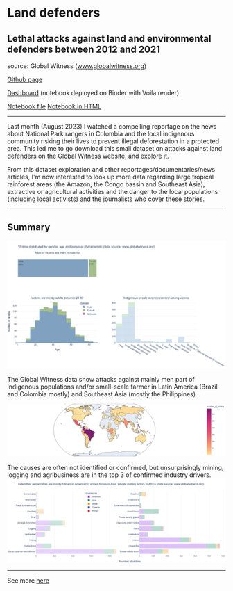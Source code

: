 # Land defenders
## Lethal attacks against land and environmental defenders between 2012 and 2021
source: Global Witness (www.globalwitness.org)

[Github page](https://Elle-est-au-nord.github.io/explore-datasets/)

[Dashboard](https://notebooks.gesis.org/binder/jupyter/user/elle-est-au-nor-xplore-datasets-trepall0/voila/render/land_defenders/land-defenders.ipynb) (notebook deployed on Binder with Voila render)

[Notebook file](https://github.com/Elle-est-au-nord/explore-datasets/blob/main/land_defenders/land-defenders.ipynb)
[Notebook in HTML](https://elle-est-au-nord.github.io/explore-datasets/land_defenders/land-defenders.html)

___

Last month (August 2023) I watched a compelling reportage on the news about National Park rangers in Colombia and the local indigenous community risking their lives to prevent illegal deforestation in a protected area.
This led me to go download this small dataset on attacks against land defenders on the Global Witness website, and explore it.

From this dataset exploration and other reportages/documentaries/news articles, I'm now interested to look up more data regarding large tropical rainforest areas (the Amazon, the Congo bassin and Southeast Asia), extractive or agricultural activities and the danger to the local populations (including local activists) and the journalists who cover these stories.

___

## Summary

![Gender, age and characteristics of the victims](img/subplot_fig1_2_3.png)

The Global Witness data show attacks against mainly men part of indigenous populations and/or small-scale farmer in Latin America (Brazil and Colombia mostly) and Southeast Asia (mostly the Philippines).

![Locations of attacks](img/choropleth_countries.png)

The causes are often not identified or confirmed, but unsurprisingly mining, logging and agribusiness are in the top 3 of confirmed industry drivers.
![Causes and perpetrators](img/subplot_fig8_9.png)

___

See more [here](https://Elle-est-au-nord.github.io/explore-datasets/)